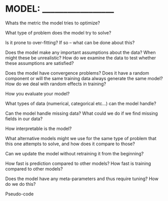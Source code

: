 # MODEL: _________________

Whats the metric the model tries to optimize?



What type of problem does the model try to solve?



Is it prone to over-fitting? If so – what can be done about this?



Does the model make any important assumptions about the data? When might these be unrealistic? How do we examine the data to test whether these assumptions are satisfied?



Does the model have convergence problems? Does it have a random component or will the same training data always generate the same model? How do we deal with random effects in training?



How you evaluate your model?



What types of data (numerical, categorical etc…) can the model handle?



Can the model handle missing data? What could we do if we find missing fields in our data?



How interpretable is the model?



What alternative models might we use for the same type of problem that this one attempts to solve, and how does it compare to those?



Can we update the model without retraining it from the beginning?



How fast is prediction compared to other models? How fast is training compared to other models?



Does the model have any meta-parameters and thus require tuning? How do we do this?



Pseudo-code




